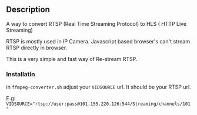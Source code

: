 ## Description
A way to convert RTSP (Real Time Streaming Protocol) to HLS ( HTTP Live Streaming)

RTSP is mostly used in IP Camera. Javascript based browser's can't stream RTSP directly in browser.

This is a very simple and fast way of Re-stream RTSP.

### Installatin
in `ffmpeg-converter.sh` adjust your `VIDSOURCE` url. It should be your RTSP url.

E.g: `VIDSOURCE="rtsp://user:pass@101.155.220.126:544/Streaming/channels/101"`


